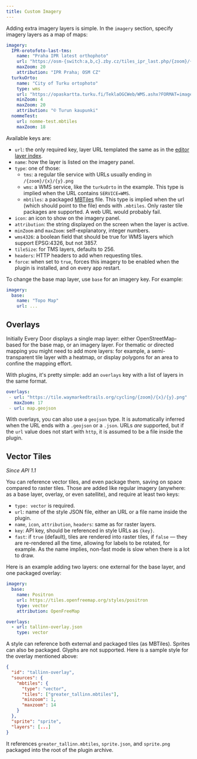 ```yaml
---
title: Custom Imagery
---
```

Adding extra imagery layers is simple. In the `imagery` section, specify imagery layers as a map of maps:

```yaml
imagery:
  IPR-orotofoto-last-tms:
    name: "Praha IPR latest orthophoto"
    url: "https://osm-{switch:a,b,c}.zby.cz/tiles_ipr_last.php/{zoom}/{x}/{y}.jpg"
    maxZoom: 20
    attribution: "IPR Praha; OSM CZ"
  turkuOrto:
    name: "City of Turku ortophoto"
    type: wms
    url: "https://opaskartta.turku.fi/TeklaOGCWeb/WMS.ashx?FORMAT=image/png&TRANSPARENT=TRUE&VERSION=1.1.1&SERVICE=WMS&REQUEST=GetMap&LAYERS=Ilmakuva 2021&STYLES=&SRS={proj}&WIDTH={width}&HEIGHT={height}&BBOX={bbox}"
    minZoom: 4
    maxZoom: 20
    attribution: "© Turun kaupunki"
  nommeTest:
    url: nomme-test.mbtiles
    maxZoom: 18
```

Available keys are:

* `url`: the only required key, layer URL templated the same as in the [editor layer index](https://github.com/osmlab/editor-layer-index/blob/gh-pages/CONTRIBUTING.md).
* `name`: how the layer is listed on the imagery panel.
* `type`: one of those:
    * `tms`: a regular tile service with URLs usually ending in `/{zoom}/{x}/{y}.png`
    * `wms`: a WMS service, like the `turkuOrto` in the example. This type is implied when the URL contains `SERVICE=WMS`.
    * `mbtiles`: a packaged [MBTiles](https://wiki.openstreetmap.org/wiki/MBTiles) file. This type is implied when the url (which should point to the file) ends with `.mbtiles`. Only raster tile packages are supported. A web URL would probably fail.
* `icon`: an icon to show on the imagery panel.
* `attribution`: the string displayed on the screen when the layer is active.
* `minZoom` and `maxZoom`: self-explanatory, integer numbers.
* `wms4326`: a boolean field that should be true for WMS layers which support EPSG:4326, but not 3857.
* `tileSize`: for TMS layers, defaults to 256.
* `headers`: HTTP headers to add when requesting tiles.
* `force`: when set to `true`, forces this imagery to be enabled when the plugin is installed, and on every app restart.

To change the base map layer, use `base` for an imagery key. For example:

```yaml
imagery:
  base:
    name: "Topo Map"
    url: ...
```

## Overlays

Initially Every Door displays a single map layer: either OpenStreetMap-based for the base map, or an imagery layer. For thematic or directed mapping you might need to add more layers: for example, a semi-transparent tile layer with a heatmap, or display polygons for an area to confine the mapping effort.

With plugins, it's pretty simple: add an `overlays` key with a list of layers in the same format.

```yaml
overlays:  
 - url: "https://tile.waymarkedtrails.org/cycling/{zoom}/{x}/{y}.png"  
   maxZoom: 17  
 - url: map.geojson
```

With overlays, you can also use a `geojson` type. It is automatically inferred when the URL ends with a `.geojson` or a `.json`. URLs _are_ supported, but if the `url` value does not start with `http`, it is assumed to be a file inside the plugin.

## Vector Tiles

_Since API 1.1_

You can reference vector tiles, and even package them, saving on space compared to raster tiles.
Those are added like regular imagery (anywhere: as a base layer, overlay, or even satellite),
and require at least two keys:

* `type: vector` is required.
* `url`: name of the style JSON file, either an URL or a file name inside the plugin.
* `name`, `icon`, `attribution`, `headers`: same as for raster layers.
* `key`: API key, should be referenced in style URLs as `{key}`.
* `fast`: if `true` (default), tiles are rendered into raster tiles, if `false` — they are
    re-rendered all the time, allowing for labels to be rotated, for example. As the name
    implies, non-fast mode is slow when there is a lot to draw.

Here is an example adding two layers: one external for the base layer, and one packaged
overlay:

```yaml
imagery:
  base:
    name: Positron
    url: https://tiles.openfreemap.org/styles/positron
    type: vector
    attribution: OpenFreeMap

overlays:
  - url: tallinn-overlay.json
    type: vector
```

A style can reference both external and packaged tiles (as MBTiles). Sprites can also
be packaged. Glyphs are not supported. Here is a sample style for the overlay mentioned above:

```json
{
  "id": "tallinn-overlay",
  "sources": {
    "mbtiles": {
      "type": "vector",
      "tiles": ["greater_tallinn.mbtiles"],
      "minzoom": 1,
      "maxzoom": 14
    }
  },
  "sprite": "sprite",
  "layers": [...]
}
```

It references `greater_tallinn.mbtiles`, `sprite.json`, and `sprite.png` packaged into the
root of the plugin archive.
